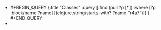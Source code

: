 - #+BEGIN_QUERY
  {:title "Classes"
   :query [:find (pull ?p [*])
           :where 
           [?p :block/name ?name]
           [(clojure.string/starts-with? ?name "r4a7")]]
  }
  #+END_QUERY
-